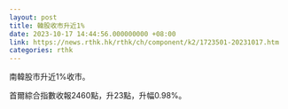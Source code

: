 ```yaml
---
layout: post
title: 韓股收市升近1%
date: 2023-10-17 14:44:56.000000000 +08:00
link: https://news.rthk.hk/rthk/ch/component/k2/1723501-20231017.htm
categories: rthk
---
```


南韓股市升近1%收市。

首爾綜合指數收報2460點，升23點，升幅0.98%。
